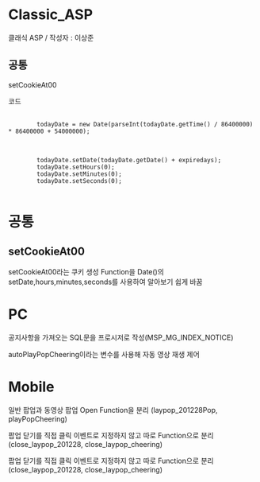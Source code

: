 # Classic_ASP
클래식 ASP /  작성자 : 이상준

## 공통
>
setCookieAt00
>   >
코드
>   >   >
<pre>
    <code>
        todayDate = new Date(parseInt(todayDate.getTime() / 86400000) * 86400000 + 54000000);
    </code>
</pre>
<pre>
    <code>
        todayDate.setDate(todayDate.getDate() + expiredays);
        todayDate.setHours(0);
        todayDate.setMinutes(0);
        todayDate.setSeconds(0);
    </code>
</pre>


<html>
    <head></head>
    <body>
        <div>
            <h1>공통</h1>
            <div>
                <h2>setCookieAt00</h2>
                <div>
                    <p>
                        setCookieAt00라는 쿠키 생성 Function을 Date()의 setDate,hours,minutes,seconds를 사용하여 알아보기 쉽게 바꿈
                    </p>
                </div>
            </div>
        </div>
        <div>
            <h1>PC</h1>
            <div>
                <p>
                    공지사항을 가져오는 SQL문을 프로시저로 작성(MSP_MG_INDEX_NOTICE)
                </p>
                <p>
                    autoPlayPopCheering이라는 변수를 사용해 자동 영상 재생 제어
                </p>
            </div>
        </div>
        <div>
            <h1>Mobile</h1>
            <div>
                <p>
                    일반 팝업과 동영상 팝업 Open Function을 분리 (laypop_201228Pop, playPopCheering)
                </p>
                <p>
                    팝업 닫기를 직접 클릭 이벤트로 지정하지 않고 따로 Function으로 분리 (close_laypop_201228, close_laypop_cheering)
                </p>
                <p>
                    팝업 닫기를 직접 클릭 이벤트로 지정하지 않고 따로 Function으로 분리 (close_laypop_201228, close_laypop_cheering)
                </p>
            </div>
        </div>
    </body>
</html>
